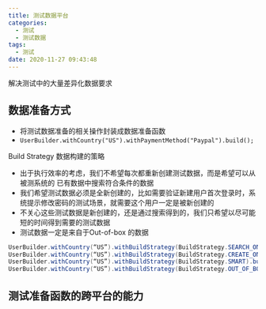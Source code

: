 ```yaml
---
title: 测试数据平台
categories:
  - 测试
  - 测试数据
tags:
  - 测试
date: 2020-11-27 09:43:48
---
```


解决测试中的大量差异化数据要求
<!--more-->

## 数据准备方式

- 将测试数据准备的相关操作封装成数据准备函数
- `UserBuilder.withCountry("US").withPaymentMethod("Paypal").build();`

Build Strategy 数据构建的策略

- 出于执行效率的考虑，我们不希望每次都重新创建测试数据，而是希望可以从被测系统的 已有数据中搜索符合条件的数据
- 我们希望测试数据必须是全新创建的，比如需要验证新建用户首次登录时，系统提示修改密码的测试场景，就需要这个用户一定是被新创建的
- 不关心这些测试数据是新创建的，还是通过搜索得到的，我们只希望以尽可能 短的时间得到需要的测试数据
- 测试数据一定是来自于Out-of-box 的数据

```java
UserBuilder.withCountry(“US”).withBuildStrategy(BuildStrategy.SEARCH_ONLY.build(); 
UserBuilder.withCountry(“US”).withBuildStrategy(BuildStrategy.CREATE_ONLY).build(); 
UserBuilder.withCountry(“US”).withBuildStrategy(BuildStrategy.SMART).build(); 
UserBuilder.withCountry(“US”).withBuildStrategy(BuildStrategy.OUT_OF_BOX).build();
```

## 测试准备函数的跨平台的能力
